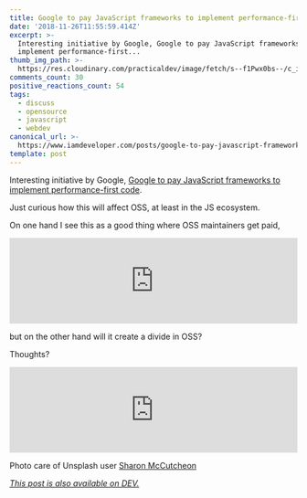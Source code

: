 ```yaml
---
title: Google to pay JavaScript frameworks to implement performance-first code
date: '2018-11-26T11:55:59.414Z'
excerpt: >-
  Interesting initiative by Google, Google to pay JavaScript frameworks to
  implement performance-first...
thumb_img_path: >-
  https://res.cloudinary.com/practicaldev/image/fetch/s--f1Pwx0bs--/c_imagga_scale,f_auto,fl_progressive,h_420,q_auto,w_1000/https://images.unsplash.com/photo-1526304640581-d334cdbbf45e%3Fixlib%3Drb-0.3.5%26q%3D85%26fm%3Djpg%26crop%3Dentropy%26cs%3Dsrgb%26dl%3Dsharon-mccutcheon-665638-unsplash.jpg%26s%3D31238c8c05cbaa631e25b191c79c249e
comments_count: 30
positive_reactions_count: 54
tags:
  - discuss
  - opensource
  - javascript
  - webdev
canonical_url: >-
  https://www.iamdeveloper.com/posts/google-to-pay-javascript-frameworks-to-implement-performance-first-code-3f57/
template: post
---
```



Interesting initiative by Google, [Google to pay JavaScript frameworks to implement performance-first code](https://www.zdnet.com/google-amp/article/google-to-pay-javascript-frameworks-to-implement-performance-first-code).

Just curious how this will affect OSS, at least in the JS ecosystem.

On one hand I see this as a good thing where OSS maintainers get paid,


<iframe class="liquidTag" src="https://dev.to/embed/twitter?args=931195056479965185" style="border: 0; width: 100%;"></iframe>


but on the other hand will it create a divide in OSS?


Thoughts?


<iframe class="liquidTag" src="https://dev.to/embed/devcomment?args=75p3" style="border: 0; width: 100%;"></iframe>


Photo care of Unsplash user [Sharon McCutcheon](https://unsplash.com/photos/8lnbXtxFGZw)

*[This post is also available on DEV.](https://dev.to/nickytonline/google-to-pay-javascript-frameworks-to-implement-performance-first-code-3f57)*


<script>
const parent = document.getElementsByTagName('head')[0];
const script = document.createElement('script');
script.type = 'text/javascript';
script.src = 'https://cdnjs.cloudflare.com/ajax/libs/iframe-resizer/4.1.1/iframeResizer.min.js';
script.charset = 'utf-8';
script.onload = function() {
    window.iFrameResize({}, '.liquidTag');
};
parent.appendChild(script);
</script>    
